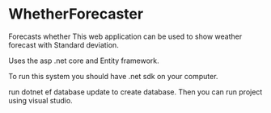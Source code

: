 # WhetherForecaster
Forecasts whether
This web application can be used to show weather forecast with Standard deviation.

Uses the asp .net core and Entity framework.

To run this system you should have .net sdk on your computer.

run dotnet ef database update to create database. Then you can run project using visual studio.
